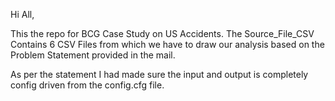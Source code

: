 Hi All,

This the repo for BCG Case Study on US Accidents. The Source_File_CSV Contains 6 CSV Files from which we have to draw our analysis based on the Problem Statement provided in the mail.

As per the statement I had made sure the input and output is completely config driven from the config.cfg file.


